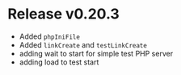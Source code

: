 # Release v0.20.3

- Added `phpIniFile`
- Added `linkCreate` and `testLinkCreate`
- adding wait to start for simple test PHP server
- adding load to test start
